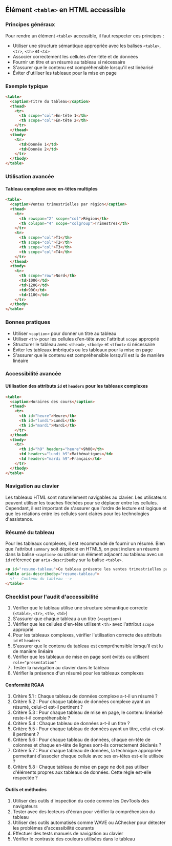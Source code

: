 ## Élément `<table>` en HTML accessible

### Principes généraux

Pour rendre un élément `<table>` accessible, il faut respecter ces principes :

- Utiliser une structure sémantique appropriée avec les balises `<table>`, `<tr>`, `<th>` et `<td>`
- Associer correctement les cellules d'en-tête et de données
- Fournir un titre et un résumé au tableau si nécessaire
- S'assurer que le contenu est compréhensible lorsqu'il est linéarisé
- Éviter d'utiliser les tableaux pour la mise en page

### Exemple typique

```html
<table>
  <caption>Titre du tableau</caption>
  <thead>
    <tr>
      <th scope="col">En-tête 1</th>
      <th scope="col">En-tête 2</th>
    </tr>
  </thead>
  <tbody>
    <tr>
      <td>Donnée 1</td>
      <td>Donnée 2</td>
    </tr>
  </tbody>
</table>
```

### Utilisation avancée

#### Tableau complexe avec en-têtes multiples

```html
<table>
  <caption>Ventes trimestrielles par région</caption>
  <thead>
    <tr>
      <th rowspan="2" scope="col">Région</th>
      <th colspan="4" scope="colgroup">Trimestres</th>
    </tr>
    <tr>
      <th scope="col">T1</th>
      <th scope="col">T2</th>
      <th scope="col">T3</th>
      <th scope="col">T4</th>
    </tr>
  </thead>
  <tbody>
    <tr>
      <th scope="row">Nord</th>
      <td>100€</td>
      <td>120€</td>
      <td>90€</td>
      <td>110€</td>
    </tr>
  </tbody>
</table>
```

### Bonnes pratiques

- Utiliser `<caption>` pour donner un titre au tableau
- Utiliser `<th>` pour les cellules d'en-tête avec l'attribut `scope` approprié
- Structurer le tableau avec `<thead>`, `<tbody>` et `<tfoot>` si nécessaire
- Éviter les tableaux imbriqués ou les tableaux pour la mise en page
- S'assurer que le contenu est compréhensible lorsqu'il est lu de manière linéaire

### Accessibilité avancée

#### Utilisation des attributs `id` et `headers` pour les tableaux complexes

```html
<table>
  <caption>Horaires des cours</caption>
  <thead>
    <tr>
      <th id="heure">Heure</th>
      <th id="lundi">Lundi</th>
      <th id="mardi">Mardi</th>
    </tr>
  </thead>
  <tbody>
    <tr>
      <th id="h9" headers="heure">9h00</th>
      <td headers="lundi h9">Mathématiques</td>
      <td headers="mardi h9">Français</td>
    </tr>
  </tbody>
</table>
```

### Navigation au clavier

Les tableaux HTML sont naturellement navigables au clavier. Les utilisateurs peuvent utiliser les touches fléchées pour se déplacer entre les cellules. Cependant, il est important de s'assurer que l'ordre de lecture est logique et que les relations entre les cellules sont claires pour les technologies d'assistance.

### Résumé du tableau

Pour les tableaux complexes, il est recommandé de fournir un résumé. Bien que l'attribut `summary` soit déprécié en HTML5, on peut inclure un résumé dans la balise `<caption>` ou utiliser un élément adjacent au tableau avec un `id` référencé par `aria-describedby` sur la balise `<table>`.

```html
<p id="resume-tableau">Ce tableau présente les ventes trimestrielles par région.</p>
<table aria-describedby="resume-tableau">
  <!-- Contenu du tableau -->
</table>
```

### Checklist pour l'audit d'accessibilité

1. Vérifier que le tableau utilise une structure sémantique correcte (`<table>`, `<tr>`, `<th>`, `<td>`)
2. S'assurer que chaque tableau a un titre (`<caption>`)
3. Vérifier que les cellules d'en-tête utilisent `<th>` avec l'attribut `scope` approprié
4. Pour les tableaux complexes, vérifier l'utilisation correcte des attributs `id` et `headers`
5. S'assurer que le contenu du tableau est compréhensible lorsqu'il est lu de manière linéaire
6. Vérifier que les tableaux de mise en page sont évités ou utilisent `role="presentation"`
7. Tester la navigation au clavier dans le tableau
8. Vérifier la présence d'un résumé pour les tableaux complexes

#### Conformité RGAA

1. Critère 5.1 : Chaque tableau de données complexe a-t-il un résumé ?
2. Critère 5.2 : Pour chaque tableau de données complexe ayant un résumé, celui-ci est-il pertinent ?
3. Critère 5.3 : Pour chaque tableau de mise en page, le contenu linéarisé reste-t-il compréhensible ?
4. Critère 5.4 : Chaque tableau de données a-t-il un titre ?
5. Critère 5.5 : Pour chaque tableau de données ayant un titre, celui-ci est-il pertinent ?
6. Critère 5.6 : Pour chaque tableau de données, chaque en-tête de colonnes et chaque en-tête de lignes sont-ils correctement déclarés ?
7. Critère 5.7 : Pour chaque tableau de données, la technique appropriée permettant d'associer chaque cellule avec ses en-têtes est-elle utilisée ?
8. Critère 5.8 : Chaque tableau de mise en page ne doit pas utiliser d'éléments propres aux tableaux de données. Cette règle est-elle respectée ?

#### Outils et méthodes

1. Utiliser des outils d'inspection du code comme les DevTools des navigateurs
2. Tester avec des lecteurs d'écran pour vérifier la compréhension du tableau
3. Utiliser des outils automatisés comme WAVE ou AChecker pour détecter les problèmes d'accessibilité courants
4. Effectuer des tests manuels de navigation au clavier
5. Vérifier le contraste des couleurs utilisées dans le tableau
